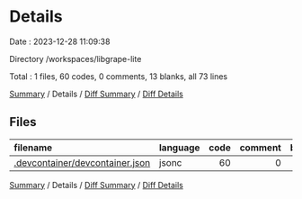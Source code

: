 # Details

Date : 2023-12-28 11:09:38

Directory /workspaces/libgrape-lite

Total : 1 files,  60 codes, 0 comments, 13 blanks, all 73 lines

[Summary](results.md) / Details / [Diff Summary](diff.md) / [Diff Details](diff-details.md)

## Files
| filename | language | code | comment | blank | total |
| :--- | :--- | ---: | ---: | ---: | ---: |
| [.devcontainer/devcontainer.json](/.devcontainer/devcontainer.json) | jsonc | 60 | 0 | 13 | 73 |

[Summary](results.md) / Details / [Diff Summary](diff.md) / [Diff Details](diff-details.md)